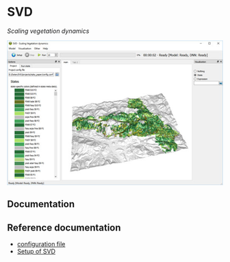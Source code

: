 # SVD
*Scaling vegetation dynamics*

![screenshot npka](SVDModel/documentation/img/screenshot_npka.jpg)

## Documentation

## Reference documentation
* [configuration file](SVDModel/documentation/configuration.md)
* [Setup of SVD](SVDModel/documentation/setup.md)

